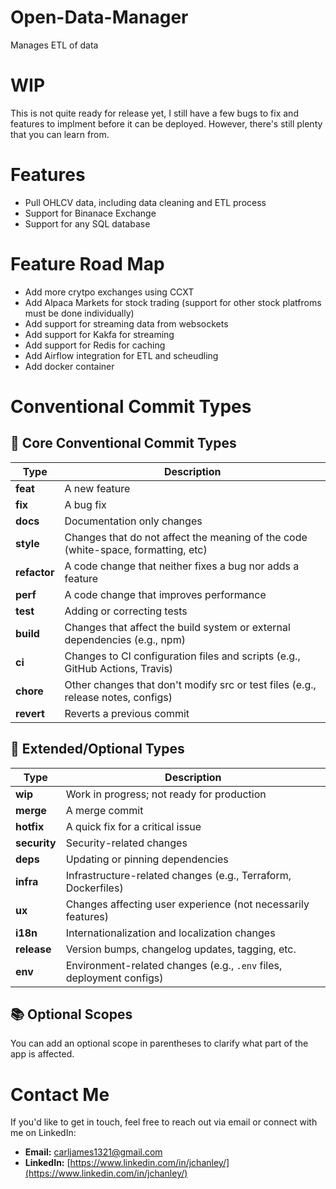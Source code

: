 # Open-Data-Manager
Manages ETL of data 

# WIP
This is not quite ready for release yet, I still have a few bugs to fix and features to implment before it can be deployed.
However, there's still plenty that you can learn from. 


# Features
* Pull OHLCV data, including data cleaning and ETL process
* Support for Binanace Exchange
* Support for any SQL database


# Feature Road Map
* Add more crytpo exchanges using CCXT
* Add Alpaca Markets for stock trading (support for other stock platfroms must be done individually)
* Add support for streaming data from websockets
* Add support for Kakfa for streaming
* Add support for Redis for caching
* Add Airflow integration for ETL and scheudling
* Add docker container


# Conventional Commit Types

## 🔧 Core Conventional Commit Types

| Type         | Description                                                                       |
|--------------|-----------------------------------------------------------------------------------|
| **feat**     | A new feature                                                                     |
| **fix**      | A bug fix                                                                         |
| **docs**     | Documentation only changes                                                        |
| **style**    | Changes that do not affect the meaning of the code (white-space, formatting, etc) |
| **refactor** | A code change that neither fixes a bug nor adds a feature                         |
| **perf**     | A code change that improves performance                                           |
| **test**     | Adding or correcting tests                                                        |
| **build**    | Changes that affect the build system or external dependencies (e.g., npm)         |
| **ci**       | Changes to CI configuration files and scripts (e.g., GitHub Actions, Travis)      |
| **chore**    | Other changes that don't modify src or test files (e.g., release notes, configs)  |
| **revert**   | Reverts a previous commit                                                         |

## 🧪 Extended/Optional Types

| Type         | Description                                                         |
|--------------|---------------------------------------------------------------------|
| **wip**      | Work in progress; not ready for production                          |
| **merge**    | A merge commit                                                      |
| **hotfix**   | A quick fix for a critical issue                                    |
| **security** | Security-related changes                                            |
| **deps**     | Updating or pinning dependencies                                    |
| **infra**    | Infrastructure-related changes (e.g., Terraform, Dockerfiles)       |
| **ux**       | Changes affecting user experience (not necessarily features)        |
| **i18n**     | Internationalization and localization changes                       |
| **release**  | Version bumps, changelog updates, tagging, etc.                     |
| **env**      | Environment-related changes (e.g., `.env` files, deployment configs)|

## 📚 Optional Scopes

You can add an optional scope in parentheses to clarify what part of the app is affected.

# Contact Me

If you'd like to get in touch, feel free to reach out via email or connect with me on LinkedIn:

- **Email:** [carljames1321@gmail.com](mailto:carljames1321@gmail.com)
- **LinkedIn:** [https://www.linkedin.com/in/jchanley/](https://www.linkedin.com/in/jchanley/)